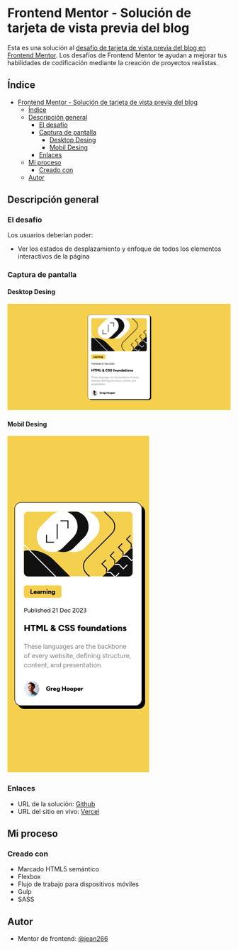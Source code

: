 # Frontend Mentor - Solución de tarjeta de vista previa del blog

Esta es una solución al [desafío de tarjeta de vista previa del blog en Frontend Mentor](https://www.frontendmentor.io/challenges/blog-preview-card-ckPaj01IcS). Los desafíos de Frontend Mentor te ayudan a mejorar tus habilidades de codificación mediante la creación de proyectos realistas.

## Índice

- [Frontend Mentor - Solución de tarjeta de vista previa del blog](#frontend-mentor---solución-de-tarjeta-de-vista-previa-del-blog)
  - [Índice](#índice)
  - [Descripción general](#descripción-general)
    - [El desafío](#el-desafío)
    - [Captura de pantalla](#captura-de-pantalla)
      - [Desktop Desing](#desktop-desing)
      - [Mobil Desing](#mobil-desing)
    - [Enlaces](#enlaces)
  - [Mi proceso](#mi-proceso)
    - [Creado con](#creado-con)
  - [Autor](#autor)

## Descripción general

### El desafío

Los usuarios deberían poder:

- Ver los estados de desplazamiento y enfoque de todos los elementos interactivos de la página

### Captura de pantalla

#### Desktop Desing

![](./screenshot_desktop.png)

#### Mobil Desing

![](./screenshot_mobile.png)

### Enlaces

- URL de la solución: [Github](https://github.com/jean266/Tarjeta_vista_previa_001.git)
- URL del sitio en vivo: [Vercel](https://tarjeta-vista-previa-001.vercel.app/)
  
## Mi proceso

### Creado con

- Marcado HTML5 semántico
- Flexbox
- Flujo de trabajo para dispositivos móviles
- Gulp
- SASS

## Autor

- Mentor de frontend: [@jean266](https://www.frontendmentor.io/profile/jean266)